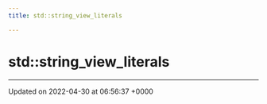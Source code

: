 ```yaml
---
title: std::string_view_literals

---
```


# std::string_view_literals








-------------------------------

Updated on 2022-04-30 at 06:56:37 +0000